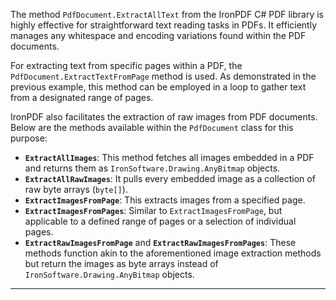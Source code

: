 The method `PdfDocument.ExtractAllText` from the IronPDF C# PDF library is highly effective for straightforward text reading tasks in PDFs. It efficiently manages any whitespace and encoding variations found within the PDF documents.

For extracting text from specific pages within a PDF, the `PdfDocument.ExtractTextFromPage` method is used. As demonstrated in the previous example, this method can be employed in a loop to gather text from a designated range of pages.

IronPDF also facilitates the extraction of raw images from PDF documents. Below are the methods available within the `PdfDocument` class for this purpose:

* **`ExtractAllImages`**: This method fetches all images embedded in a PDF and returns them as `IronSoftware.Drawing.AnyBitmap` objects.
* **`ExtractAllRawImages`**: It pulls every embedded image as a collection of raw byte arrays (`byte[]`).
* **`ExtractImagesFromPage`**: This extracts images from a specified page.
* **`ExtractImagesFromPages`**: Similar to `ExtractImagesFromPage`, but applicable to a defined range of pages or a selection of individual pages.
* **`ExtractRawImagesFromPage`** and **`ExtractRawImagesFromPages`**: These methods function akin to the aforementioned image extraction methods but return the images as byte arrays instead of `IronSoftware.Drawing.AnyBitmap` objects.

____